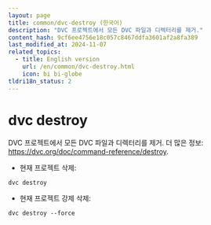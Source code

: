```yaml
---
layout: page
title: common/dvc-destroy (한국어)
description: "DVC 프로젝트에서 모든 DVC 파일과 디렉터리를 제거."
content_hash: 9cf6ee4756e18c057c8467ddfa3601af2a8fa389
last_modified_at: 2024-11-07
related_topics:
  - title: English version
    url: /en/common/dvc-destroy.html
    icon: bi bi-globe
tldri18n_status: 2
---
```

# dvc destroy

DVC 프로젝트에서 모든 DVC 파일과 디렉터리를 제거.
더 많은 정보: <https://dvc.org/doc/command-reference/destroy>.

- 현재 프로젝트 삭제:

`dvc destroy`

- 현재 프로젝트 강제 삭제:

`dvc destroy --force`
